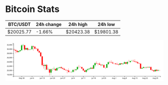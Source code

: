 # Bitcoin Stats

BTC/USDT|24h change|24h high|24h low|
|---|---|---|---|
|$20025.77|-1.66%|$20423.38|$19801.38|

<img src="./chart.svg">
